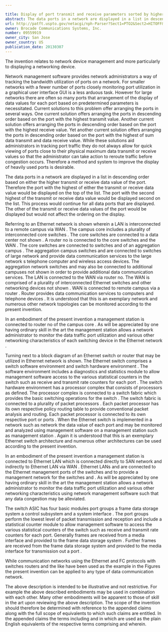 ```yaml
---

title: Display of port transmit and receive parameters sorted by higher of transmit or receive value
abstract: The data ports in a network are displayed in a list in descending order based on either the higher transmit or receive data value of the port. Therefore, the port with the highest of either the transmit or receive data value would be displayed on the top of the list. The port with the second highest of the transmit or receive data value would be displayed second on the list. This process would continue for all data ports that are displayed. The other of the transmit or receive data values of the port would be displayed but would not affect the ordering on the display.
url: http://patft.uspto.gov/netacgi/nph-Parser?Sect1=PTO2&Sect2=HITOFF&p=1&u=%2Fnetahtml%2FPTO%2Fsearch-adv.htm&r=1&f=G&l=50&d=PALL&S1=09559919&OS=09559919&RS=09559919
owner: Brocade Communications Systems, Inc.
number: 09559919
owner_city: San Jose
owner_country: US
publication_date: 20130307
---
```

The invention relates to network device management and more particularly to displaying a networking device.

Network management software provides network administrators a way of tracking the bandwidth utilization of ports on a network. For smaller networks with a fewer number of ports closely monitoring port utilization in a graphical user interface GUI is a less arduous task. However for large networks there are often so many ports that arrangement of the display of data values for each port based on predetermined parameters is necessitated. Current solutions to this problem offer arranging the ports in several ways. One current solution offers arranging the ports in descending order based on the port with the highest transmit value. Another current solution offers arranging the ports in descending order based on the port with the highest receive value. Yet another current solution offers arranging the ports in descending order based on the port with the highest of sum data transmit and data receive value. While these solutions aid administrators in tracking port traffic they do not always allow for quick viewing of ports close to their physical maximum data transmit or receive values so that the administrator can take action to reroute traffic before congestion occurs. Therefore a method and system to improve the display of heavily used ports is desirable.

The data ports in a network are displayed in a list in descending order based on either the higher transmit or receive data value of the port. Therefore the port with the highest of either the transmit or receive data value would be displayed on the top of the list. The port with the second highest of the transmit or receive data value would be displayed second on the list. This process would continue for all data ports that are displayed. The other of the transmit or receive data values of the port would be displayed but would not affect the ordering on the display.

Referring to an Ethernet network is shown wherein a LAN is interconnected to a remote campus via WAN . The campus core includes a plurality of interconnected core switches . The core switches are connected to a data center not shown . A router no is connected to the core switches and the WAN . The core switches are connected to switches and of an aggregation campus . The aggregation campus switches and are connected to switches of large network and provide data communication services to the large network s telephone computer and wireless access devices. The aggregation network switches and may also be connected to additional campuses not shown in order to provide additional data communication services. The LAN is connected to the WAN via router no. The WAN is comprised of a plurality of interconnected Ethernet switches and other networking devices not shown . WAN is connected to remote campus via a router . Router provides data communication services to computers and telephone devices . It is understood that this is an exemplary network and numerous other network topologies can be monitored according to the present invention.

In an embodiment of the present invention a management station is connected to router no of the campus core . As will be appreciated by one having ordinary skill in the art the management station allows a network administrator to monitor the data traffic port utilization and various other networking characteristics of each switching device in the Ethernet network .

Turning next to a block diagram of an Ethernet switch or router that may be utilized in Ethernet network is shown. The Ethernet switch comprises a switch software environment and switch hardware environment . The software environment includes a diagnostics and statistics module to allow management software access to the various statistical counters in the switch such as receive and transmit rate counters for each port . The switch hardware environment has a processor complex that consists of processors as defined. The processor complex is connected to a switch fabric which provides the basic switching operations for the switch . The switch fabric is connected to a plurality of packet processors . Each packet processor has its own respective policy routing table to provide conventional packet analysis and routing. Each packet processor is connected to its own respective port or ports . When the Ethernet switch is implemented in a network such as network the data value of each port and may be monitored and analyzed using management software on a management station such as management station . Again it is understood that this is an exemplary Ethernet switch architecture and numerous other architectures can be used according to the present invention.

In an embodiment of the present invention a management station is connected to Ethernet LAN which is connected directly to SAN network and indirectly to Ethernet LAN via WAN . Ethernet LANs and are connected to the Ethernet management ports of the switches and to provide a management network for the switches and . As will be appreciated by one having ordinary skill in the art the management station allows a network administrator to monitor the data traffic port utilization and various other networking characteristics using network management software such that any data congestion may be alleviated.

The switch ASIC has four basic modules port groups a frame data storage system a control subsystem and a system interface . The port groups perform the lowest level of packet transmission and reception and include a statistical counter module to allow management software to access the various statistical counters of the switch such as receive and transmit rate counters for each port. Generally frames are received from a media interface and provided to the frame data storage system . Further frames are received from the frame data storage system and provided to the media interface for transmission out a port .

While communication networks using the Ethernet and FC protocols with switches routers and the like have been used as the example in the Figures the present invention can be applied to any type of data communication network.

The above description is intended to be illustrative and not restrictive. For example the above described embodiments may be used in combination with each other. Many other embodiments will be apparent to those of skill in the art upon reviewing the above description. The scope of the invention should therefore be determined with reference to the appended claims along with the full scope of equivalents to which such claims are entitled. In the appended claims the terms including and in which are used as the plain English equivalents of the respective terms comprising and wherein. 

